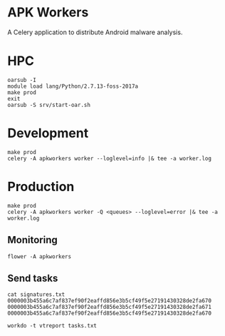 # APK Workers

A Celery application to distribute Android malware analysis.

# HPC

```
oarsub -I
module load lang/Python/2.7.13-foss-2017a
make prod
exit
oarsub -S srv/start-oar.sh
```

# Development

```
make prod
celery -A apkworkers worker --loglevel=info |& tee -a worker.log
```

# Production

```
make prod
celery -A apkworkers worker -Q <queues> --loglevel=error |& tee -a worker.log
```

## Monitoring

```
flower -A apkworkers
```

## Send tasks

```
cat signatures.txt
0000003b455a6c7af837ef90f2eaffd856e3b5cf49f5e27191430328de2fa670
0000003b455a6c7af837ef90f2eaffd856e3b5cf49f5e27191430328de2fa671
0000003b455a6c7af837ef90f2eaffd856e3b5cf49f5e27191430328de2fa670
```

```
workdo -t vtreport tasks.txt
```
